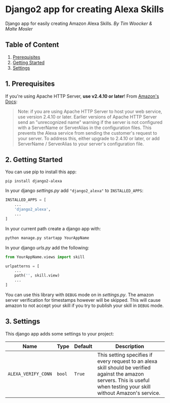 
# Django2 app for creating Alexa Skills
Django app for easily creating Amazon Alexa Skills.
*By Tim Woocker & Malte Mosler*

## Table of Content
1. [Prerequisites](#1-prerequisites)
2. [Getting Started](#2-getting-started)
3. [Settings](#3-settings)

## 1. Prerequisites
If you're using Apache HTTP Server, **use v2.4.10 or later**!
From [Amazon's Docs](https://developer.amazon.com/de/docs/custom-skills/request-and-response-json-reference.html):
> Note: if you are using Apache HTTP Server to host your web service, use version 2.4.10 or later. Earlier versions of Apache HTTP Server send an "unrecognized name" warning if the server is not configured with a ServerName or ServerAlias in the configuration files. This prevents the Alexa service from sending the customer's request to your server. To address this, either upgrade to 2.4.10 or later, or add ServerName / ServerAlias to your server's configuration file.

## 2. Getting Started
You can use pip to install this app:

	pip install django2-alexa

In your django *settings.py* add `"django2_alexa"` to `INSTALLED_APPS`:
```python
INSTALLED_APPS = [
	...
    'django2_alexa',
	...
]
```
In your current path create a django app with:
```python
python manage.py startapp YourAppName
```

In your django *urls.py* add the following:
```python
from YourAppName.views import skill

urlpatterns = [
	...
    path('', skill.view)
	...
]
```

You can use this library with `DEBUG` mode on in *settings.py*. The amazon server verification for timestamps however will be skipped. This will cause amazon to not accept your skill if you try to publish your skill in `DEBUG` mode.

## 3. Settings
This django app adds some settings to your project:

|Name|Type|Default|Description|
|--|--|--|--|
|`ALEXA_VERIFY_CONN`|`bool`|`True`|This setting specifies if every request to an alexa skill should be verified against the amazon servers. This is useful when testing your skill without Amazon's service.|
